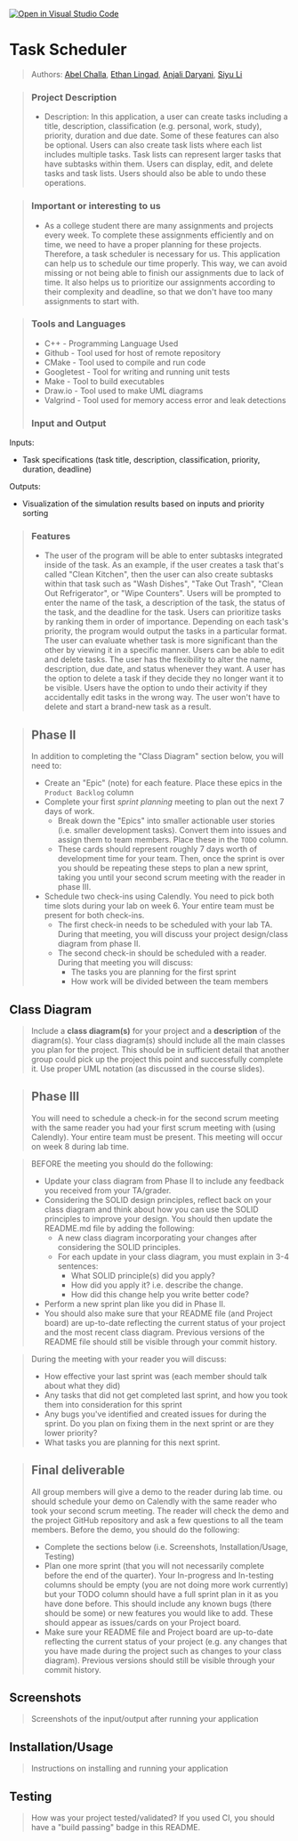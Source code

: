 [![Open in Visual Studio Code](https://classroom.github.com/assets/open-in-vscode-c66648af7eb3fe8bc4f294546bfd86ef473780cde1dea487d3c4ff354943c9ae.svg)](https://classroom.github.com/online_ide?assignment_repo_id=9905209&assignment_repo_type=AssignmentRepo)

# Task Scheduler
 
 > Authors: [Abel Challa](https://github.com/abelchalla), [Ethan Lingad](https://github.com/EthanL0224), [Anjali Daryani](https://github.com/adary001), [Siyu Li](https://github.com/slialex)

> ### Project Description
> * Description: In this application, a user can create tasks including a title, description,
classification (e.g. personal, work, study), priority, duration and due date. Some of these
features can also be optional. Users can also create task lists where each list includes
multiple tasks. Task lists can represent larger tasks that have subtasks within them.
Users can display, edit, and delete tasks and task lists. Users should also be able to
undo these operations. 


> ### Important or interesting to us
> * As a college student there are many assignments and projects every week. To complete these assignments efficiently and on time, we need to have a proper planning for these projects. Therefore, a task scheduler is necessary for us. This application can help us to schedule our time properly. This way, we can avoid missing or not being able to finish our assignments due to lack of time. It also helps us to prioritize our assignments according to their complexity and deadline, so that we don't have too many assignments to start with.

> ### Tools and Languages
> * C++ - Programming Language Used
> * Github - Tool used for host of remote repository
> * CMake - Tool used to compile and run code
> * Googletest - Tool for writing and running unit tests
> * Make - Tool to build executables 
> * Draw.io - Tool used to make UML diagrams
> * Valgrind - Tool used for memory access error and leak detections
> ### Input and Output
Inputs:
* Task specifications (task title, description, classification, priority, duration, deadline)

Outputs:
* Visualization of the simulation results based on inputs and priority sorting
> ### Features
> * The user of the program will be able to enter subtasks integrated inside of the task. As an example, if the user creates a task that's called "Clean Kitchen", then the user can also create subtasks within that task such as "Wash Dishes", "Take Out Trash", "Clean Out Refrigerator", or "Wipe Counters". Users will be prompted to enter the name of the task, a description of the task, the status of the task, and the deadline for the task. Users can prioritize tasks by ranking them in order of importance. Depending on each task's priority, the program would output the tasks in a particular format. The user can evaluate whether task is more significant than the other by viewing it in a specific manner. Users can be able to edit and delete tasks. The user has the flexibility to alter the name, description, due date, and status whenever they want. A user has the option to delete a task if they decide they no longer want it to be visible. Users have the option to undo their activity if they accidentally edit tasks in the wrong way. The user won't have to delete and start a brand-new task as a result.

 > ## Phase II
 > In addition to completing the "Class Diagram" section below, you will need to:
 > * Create an "Epic" (note) for each feature. Place these epics in the `Product Backlog` column
 > * Complete your first *sprint planning* meeting to plan out the next 7 days of work.
 >   * Break down the "Epics" into smaller actionable user stories (i.e. smaller development tasks). Convert them into issues and assign them to team members. Place these in the `TODO` column.
 >   * These cards should represent roughly 7 days worth of development time for your team. Then, once the sprint is over you should be repeating these steps to plan a new sprint, taking you until your second scrum meeting with the reader in phase III.
 > * Schedule two check-ins using Calendly. You need to pick both time slots during your lab on week 6. Your entire team must be present for both check-ins.
 >   * The first check-in needs to be scheduled with your lab TA. During that meeting, you will discuss your project design/class diagram from phase II.
 >   * The second check-in should be scheduled with a reader. During that meeting you will discuss:
 >     * The tasks you are planning for the first sprint
 >     * How work will be divided between the team members
## Class Diagram
 > Include a **class diagram(s)** for your project and a **description** of the diagram(s). Your class diagram(s) should include all the main classes you plan for the project. This should be in sufficient detail that another group could pick up the project this point and successfully complete it. Use proper UML notation (as discussed in the course slides).
 
 > ## Phase III
 > You will need to schedule a check-in for the second scrum meeting with the same reader you had your first scrum meeting with (using Calendly). Your entire team must be present. This meeting will occur on week 8 during lab time.
 
 > BEFORE the meeting you should do the following:
 > * Update your class diagram from Phase II to include any feedback you received from your TA/grader.
 > * Considering the SOLID design principles, reflect back on your class diagram and think about how you can use the SOLID principles to improve your design. You should then update the README.md file by adding the following:
 >   * A new class diagram incorporating your changes after considering the SOLID principles.
 >   * For each update in your class diagram, you must explain in 3-4 sentences:
 >     * What SOLID principle(s) did you apply?
 >     * How did you apply it? i.e. describe the change.
 >     * How did this change help you write better code?
 > * Perform a new sprint plan like you did in Phase II.
 > * You should also make sure that your README file (and Project board) are up-to-date reflecting the current status of your project and the most recent class diagram. Previous versions of the README file should still be visible through your commit history.
 
> During the meeting with your reader you will discuss: 
 > * How effective your last sprint was (each member should talk about what they did)
 > * Any tasks that did not get completed last sprint, and how you took them into consideration for this sprint
 > * Any bugs you've identified and created issues for during the sprint. Do you plan on fixing them in the next sprint or are they lower priority?
 > * What tasks you are planning for this next sprint.

 
 > ## Final deliverable
 > All group members will give a demo to the reader during lab time. ou should schedule your demo on Calendly with the same reader who took your second scrum meeting. The reader will check the demo and the project GitHub repository and ask a few questions to all the team members. 
 > Before the demo, you should do the following:
 > * Complete the sections below (i.e. Screenshots, Installation/Usage, Testing)
 > * Plan one more sprint (that you will not necessarily complete before the end of the quarter). Your In-progress and In-testing columns should be empty (you are not doing more work currently) but your TODO column should have a full sprint plan in it as you have done before. This should include any known bugs (there should be some) or new features you would like to add. These should appear as issues/cards on your Project board.
 > * Make sure your README file and Project board are up-to-date reflecting the current status of your project (e.g. any changes that you have made during the project such as changes to your class diagram). Previous versions should still be visible through your commit history. 
 
 ## Screenshots
 > Screenshots of the input/output after running your application
 ## Installation/Usage
 > Instructions on installing and running your application
 ## Testing
 > How was your project tested/validated? If you used CI, you should have a "build passing" badge in this README.
 
